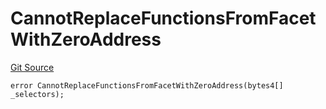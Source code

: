 # CannotReplaceFunctionsFromFacetWithZeroAddress
[Git Source](https://github.com/thrackle-io/rules-protocol/blob/63b22fe4cc7ce8c74a4c033635926489351a3581/src/diamond/core/DiamondCut/DiamondCutLib.sol)


```solidity
error CannotReplaceFunctionsFromFacetWithZeroAddress(bytes4[] _selectors);
```

